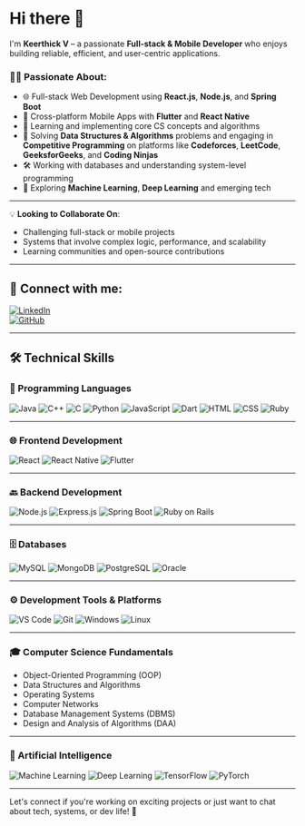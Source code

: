 # Hi there 👋  
I'm **Keerthick V** – a passionate **Full-stack & Mobile Developer** who enjoys building reliable, efficient, and user-centric applications.  

### 👨‍💻 Passionate About:
- 🌐 Full-stack Web Development using **React.js**, **Node.js**, and **Spring Boot**
- 📱 Cross-platform Mobile Apps with **Flutter** and **React Native**
- 🧠 Learning and implementing core CS concepts and algorithms
- 🧩 Solving **Data Structures & Algorithms** problems and engaging in **Competitive Programming** on platforms like **Codeforces**, **LeetCode**, **GeeksforGeeks**, and **Coding Ninjas**
- 🛠️ Working with databases and understanding system-level programming
- 🔬 Exploring **Machine Learning**, **Deep Learning** and emerging tech

---

💡 **Looking to Collaborate On**:  
- Challenging full-stack or mobile projects  
- Systems that involve complex logic, performance, and scalability  
- Learning communities and open-source contributions  

---

## 💛 Connect with me:  
[![LinkedIn](https://img.shields.io/badge/LinkedIn-Connect-blue?style=for-the-badge&logo=linkedin)](https://www.linkedin.com/in/keerthick-venkatesan/)  
[![GitHub](https://img.shields.io/badge/GitHub-Follow-gray?style=for-the-badge&logo=github)](https://github.com/Keerthick-1612)  

---

## 🛠 Technical Skills

### 🧠 Programming Languages  
![Java](https://img.shields.io/badge/Code-Java-red)
![C++](https://img.shields.io/badge/Code-C++-blue)
![C](https://img.shields.io/badge/Code-C-lightgrey)
![Python](https://img.shields.io/badge/Code-Python-blue)
![JavaScript](https://img.shields.io/badge/Code-JavaScript-yellow)
![Dart](https://img.shields.io/badge/Code-Dart-blue)
![HTML](https://img.shields.io/badge/Markup-HTML-orange)
![CSS](https://img.shields.io/badge/Style-CSS-blue)
![Ruby](https://img.shields.io/badge/Code-Ruby-red)

---

### 🌐 Frontend Development  
![React](https://img.shields.io/badge/Framework-React-blue)
![React Native](https://img.shields.io/badge/Mobile-React%20Native-darkblue)
![Flutter](https://img.shields.io/badge/Mobile-Flutter-teal)

---

### 🔙 Backend Development  
![Node.js](https://img.shields.io/badge/Backend-Node.js-green)
![Express.js](https://img.shields.io/badge/Framework-Express.js-lightgrey)
![Spring Boot](https://img.shields.io/badge/Framework-Spring%20Boot-darkgreen)
![Ruby on Rails](https://img.shields.io/badge/Framework-Ruby%20on%20Rails-red)

---

### 🗄️ Databases  
![MySQL](https://img.shields.io/badge/Database-MySQL-blue)
![MongoDB](https://img.shields.io/badge/Database-MongoDB-green)
![PostgreSQL](https://img.shields.io/badge/Database-PostgreSQL-blue)
![Oracle](https://img.shields.io/badge/Database-Oracle-red)

---

### ⚙️ Development Tools & Platforms  
![VS Code](https://img.shields.io/badge/Editor-VS%20Code-blue)
![Git](https://img.shields.io/badge/VCS-Git-red)
![Windows](https://img.shields.io/badge/OS-Windows-lightblue)
![Linux](https://img.shields.io/badge/OS-Linux-yellowgreen)

---

### 🎓 Computer Science Fundamentals  
- Object-Oriented Programming (OOP)  
- Data Structures and Algorithms  
- Operating Systems  
- Computer Networks  
- Database Management Systems (DBMS)  
- Design and Analysis of Algorithms (DAA)  

---

### 🧠 Artificial Intelligence  
![Machine Learning](https://img.shields.io/badge/AI-Machine%20Learning-blue)
![Deep Learning](https://img.shields.io/badge/AI-Deep%20Learning-purple)
![TensorFlow](https://img.shields.io/badge/Library-TensorFlow-orange)
![PyTorch](https://img.shields.io/badge/Library-PyTorch-red)

---

Let's connect if you're working on exciting projects or just want to chat about tech, systems, or dev life! 🚀
